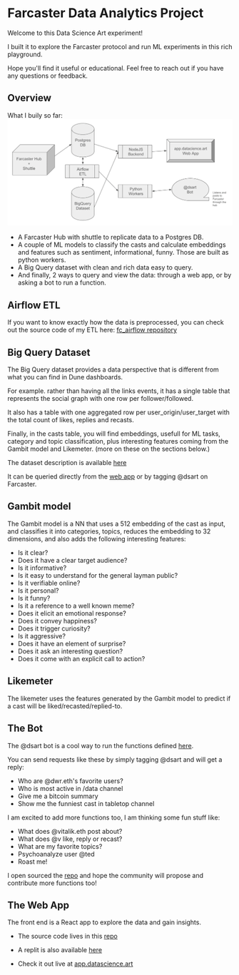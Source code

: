 # Farcaster Data Analytics Project

Welcome to this Data Science Art experiment!

I built it to explore the Farcaster protocol and run ML experiments in this rich playground.

Hope you'll find it useful or educational. Feel free to reach out if you have any questions or feedback.

## Overview

What I buily so far:
![Farcaster Data Analytics Schema](schema.png)
* A Farcaster Hub with shuttle to replicate data to a Postgres DB.
* A couple of ML models to classify the casts and calculate embeddings and features such as sentiment, informational, funny. Those are built as python workers.
* A Big Query dataset with clean and rich data easy to query. 
* And finally, 2 ways to query and view the data: through a web app, or by asking a bot to run a function.


## Airflow ETL
If you want to know exactly how the data is preprocessed, you can check out the source code of my ETL here:
[fc_airflow repository](https://github.com/randombishop/fc_airflow)


## Big Query Dataset
The Big Query dataset provides a data perspective that is different from what you can find in Dune dashboards. 

For example. rather than having all the links events, it has a single table that represents the social graph with one row per follower/followed.

It also has a table with one aggregated row per user_origin/user_target with the total count of likes, replies and recasts.

Finally, in the casts table, you will find embeddings, usefull for ML tasks, category and topic classification, plus interesting features coming from the Gambit model and Likemeter. (more on these on the sections below.)

The dataset description is available [here](dataset.md)

It can be queried directly from the [web app](https://app.datascience.art/#/bot) or by tagging @dsart on Farcaster.

## Gambit model
The Gambit model is a NN that uses a 512 embedding of the cast as input, and classifies it into categories, topics, reduces the embedding to 32 dimensions, and also adds the following interesting features:
* Is it clear?
* Does it have a clear target audience?
* Is it informative?
* Is it easy to understand for the general layman public?
* Is it verifiable online?
* Is it personal?
* Is it funny?
* Is it a reference to a well known meme?
* Does it elicit an emotional response?
* Does it convey happiness?
* Does it trigger curiosity?
* Is it aggressive?
* Does it have an element of surprise?
* Does it ask an interesting question?
* Does it come with an explicit call to action?


## Likemeter
The likemeter uses the features generated by the Gambit model to predict if a cast will be liked/recasted/replied-to.


## The Bot
The @dsart bot is a cool way to run the functions defined [here](https://github.com/randombishop/fc_bots/blob/main/bots/functions.md).

You can send requests like these by simply tagging @dsart and will get a reply:
* Who are @dwr.eth's favorite users?
* Who is most active in /data channel
* Give me a bitcoin summary
* Show me the funniest cast in tabletop channel

I am excited to add more functions too, I am thinking some fun stuff like:
* What does @vitalik.eth post about?
* What does @v like, reply or recast? 
* What are my favorite topics? 
* Psychoanalyze user @ted
* Roast me!

I open sourced the [repo](https://github.com/randombishop/fc_bots) and hope the community will propose and contribute more functions too!


## The Web App

The front end is a React app to explore the data and gain insights.

* The source code lives in this [repo](https://github.com/randombishop/fc_front)

* A replit is also available [here](https://replit.com/@nabilabdellaoui/fcfront)

* Check it out live at [app.datascience.art](https://app.datascience.art/)
